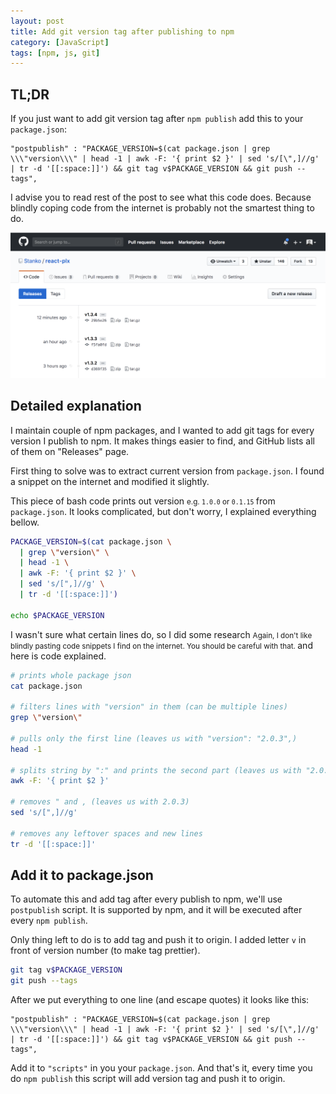 ```yaml
---
layout: post
title: Add git version tag after publishing to npm
category: [JavaScript]
tags: [npm, js, git]
---
```


## TL;DR

If you just want to add git version tag after `npm publish` add this to your `package.json`:

```
"postpublish" : "PACKAGE_VERSION=$(cat package.json | grep \\\"version\\\" | head -1 | awk -F: '{ print $2 }' | sed 's/[\",]//g' | tr -d '[[:space:]]') && git tag v$PACKAGE_VERSION && git push --tags",
```

I advise you to read rest of the post to see what this code does. Because blindly coping code from the internet is probably not the smartest thing to do.

![Git tags are used as releases on GitHub](/public/img/tags-on-github.png)

<!--more-->

## Detailed explanation

I maintain couple of npm packages, and I wanted to add git tags for every version I publish to npm. It makes things easier to find, and GitHub lists all of them on "Releases" page.

First thing to solve was to extract current version from `package.json`. I found a snippet on the internet and modified it slightly.

This piece of bash code prints out
<label class="SideNote-trigger">version</label>
<small class="SideNote">
e.g. `1.0.0` or `0.1.15`
</small>
from `package.json`.
It looks complicated, but don't worry, I explained everything bellow.

```sh
PACKAGE_VERSION=$(cat package.json \
  | grep \"version\" \
  | head -1 \
  | awk -F: '{ print $2 }' \
  | sed 's/[",]//g' \
  | tr -d '[[:space:]]')

echo $PACKAGE_VERSION
```

I wasn't sure what certain lines do, so I did
<label class="SideNote-trigger">some research</label>
<small class="SideNote">
Again, I don't like blindly pasting code snippets I find on the internet. You should be careful with that.
</small>
and here is code explained.

```sh
# prints whole package json
cat package.json

# filters lines with "version" in them (can be multiple lines)
grep \"version\"

# pulls only the first line (leaves us with "version": "2.0.3",)
head -1

# splits string by ":" and prints the second part (leaves us with "2.0.3",)
awk -F: '{ print $2 }'

# removes " and , (leaves us with 2.0.3)
sed 's/[",]//g'

# removes any leftover spaces and new lines
tr -d '[[:space:]]'
```

## Add it to package.json

To automate this and add tag after every publish to npm, we'll use `postpublish` script. It is supported by npm, and it will be executed after every `npm publish`.

Only thing left to do is to add tag and push it to origin. I added letter `v` in front of version number (to make tag prettier).

```sh
git tag v$PACKAGE_VERSION
git push --tags
```

After we put everything to one line (and escape quotes) it looks like this:

```
"postpublish" : "PACKAGE_VERSION=$(cat package.json | grep \\\"version\\\" | head -1 | awk -F: '{ print $2 }' | sed 's/[\",]//g' | tr -d '[[:space:]]') && git tag v$PACKAGE_VERSION && git push --tags",
```

Add it to `"scripts"` in you your `package.json`. And that's it, every time you do `npm publish` this script will add version tag and push it to origin.
